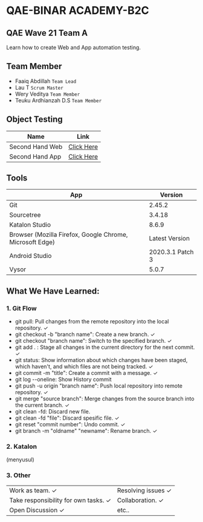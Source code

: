 # QAE-BINAR ACADEMY-B2C


## QAE Wave 21 Team A

Learn how to create Web and App automation testing.


## Team Member
- Faaiq Abdillah `Team Lead`
- Lau T	`Scrum Master`
- Wery Veditya `Team Member`
- Teuku Ardhianzah D.S `Team Member`



## Object Testing

| Name           | Link                                                                                 |
| ------------   | ------------------------------------------------------------                         |
|Second Hand Web | [Click Here](https://secondhand.binaracademy.org/)                                   |
|Second Hand App | [Click Here](https://drive.google.com/file/d/1bXcd7Cm2BySiUjCs6xNbBLLgA-mAT1Hg/view) |



## Tools
| App                                                      | Version           |
| ------------                                             | ----------------  |
| Git                                                      | 2.45.2            |
|Sourcetree                                                | 3.4.18            |
| Katalon Studio                                           | 8.6.9             |
| Browser (Mozilla Firefox, Google Chrome, Microsoft Edge) | Latest Version    |
| Android Studio                                           |  2020.3.1 Patch 3 |
| Vysor                                                    | 5.0.7             |

## What We Have Learned:


### 1. Git Flow

 - git pull: Pull changes from the remote repository into the local repository. &#10003;
 - git checkout -b "branch name": Create a new branch. &#10003;
 - git checkout "branch name": Switch to the specified branch. &#10003;
 - git add . : Stage all changes in the current directory for the next commit. &#10003;
 - git status: Show information about which changes have been staged, which haven't, and which files are not being tracked. &#10003;
 - git commit -m "title": Create a commit with a message. &#10003;
 - git log --oneline: Show History commit
 - git push -u origin "branch name": Push local repository into remote repository. &#10003;
 - git merge "source branch": Merge changes from the source branch into the current branch. &#10003;
 - git clean -fd: Discard new file. 
 - git clean -fd "file": Discard spesific file. &#10003;
 - git reset "commit number": Undo commit. &#10003;
 - git branch -m "oldname" "newname": Rename branch. &#10003;




### 2. Katalon
(menyusul)


### 3. Other

|                                             |                          |
| ------------                                | -------------------------|
| Work as team. &#10003;                      | Resolving issues &#10003;|
| Take responsibility for own tasks. &#10003; | Collaboration. &#10003;  |
|Open Discussion &#10003;                     | etc..                    |

